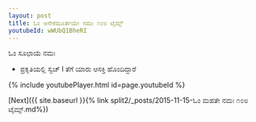 ```yaml
---
layout: post
title: ಓಂ ಅನೇಕಮೂರ್ತಯೇ ನಮಃ ೧೦೮ ಟೈಮ್ಸ್
youtubeId: wWUbQ1BheRI
---
```

 
 
 ಓಂ ಸೂಛಾಯೆ ನಮಃ  
 
 -  ಪ್ರಕೃತಿಯಲ್ಲಿ ಸ್ವಚ್ l ತೆಗೆ ಯಾರು ಆಸಕ್ತಿ ಹೊಂದಿದ್ದಾರೆ 
 
  
 
  
 
 
 
 
 
 


{% include youtubePlayer.html id=page.youtubeId %}
 
[Next]({{ site.baseurl }}{% link  split2/_posts/2015-11-15-ಓಂ ಮಹತೇ ನಮಃ ೧೦೮ ಟೈಮ್ಸ್.md%})
 
